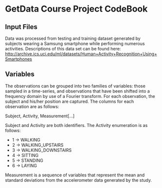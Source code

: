# GetData Course Project CodeBook

## Input Files
Data was processed from testing and training dataset generated by subjects wearing a Samsung smartphone while performing numerous activities.  Descriptions of this data set can be found here:
http://archive.ics.uci.edu/ml/datasets/Human+Activity+Recognition+Using+Smartphones

## Variables
The observations can be grouped into two families of variables:  those sampled in a time-series, and observations that have been shifted into a frequency domain by use of a Fourier transform.  For each observation, the subject and his/her position are captured.  The columns for each observation are as follows:

Subject, Activity, Measurement[...]

Subject and Activity are both identifiers.  The Activity enumeration is as follows:
- 1 -> WALKING
- 2 -> WALKING_UPSTAIRS
- 3 -> WALKING_DOWNSTAIRS
- 4 -> SITTING
- 5 -> STANDING
- 6 -> LAYING

Measurement is a sequence of variables that represent the mean and standard deviations from the accelerometer data generated by the study.

